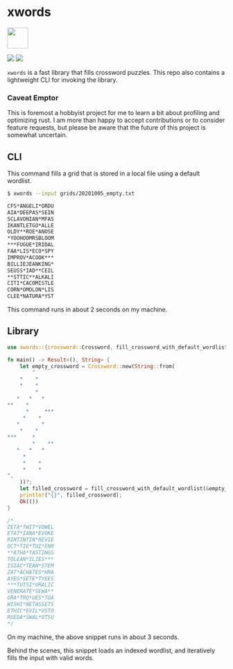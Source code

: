 # xwords

<img src="https://raw.githubusercontent.com/szunami/xwords-rs/main/xwords.png" width="48">

![](https://github.com/szunami/xwords-rs/workflows/Build/badge.svg)
[![](http://meritbadge.herokuapp.com/xwords)](https://crates.io/crates/xwords)

`xwords` is a fast library that fills crossword puzzles. This repo also contains a lightweight CLI for invoking the library.

### Caveat Emptor
This is foremost a hobbyist project for me to learn a bit about profiling and optimizing rust. I am more than happy to accept contributions or to consider feature requests, but please be aware that the future of this project is somewhat uncertain.

## CLI

This command fills a grid that is stored in a local file using a default wordlist.

```bash
$ xwords --input grids/20201005_empty.txt

CFS*ANGELI*ORDU
AIA*DEEPAS*SEIN
SCLAVONIAN*MFAS
IKANTLETGO*ALLE
OLDY**ROE*ANOSE
*YOOHOOMRSBLOOM
***FUGUE*IRIDAL
FAA*LIS*ECO*SPY
IMPROV*ACOOK***
BILLIEJEANKING*
SEUSS*IAD**CEIL
**STTIC**ALKALI
CITI*CACOMISTLE
CORN*OMOLON*LIS
CLEE*NATURA*YST
```
This command runs in about 2 seconds on my machine.

## Library

```rust
use xwords::{crossword::Crossword, fill_crossword_with_default_wordlist};

fn main() -> Result<(), String> {
    let empty_crossword = Crossword::new(String::from(
        "
    *    *     
    *    *     
         *     
   *   *   *   
**    *        
      *     ***
     *    *    
   *       *   
    *    *     
***     *      
        *    **
   *   *   *   
     *         
     *    *    
     *    *    
",
    ))?;
    let filled_crossword = fill_crossword_with_default_wordlist(&empty_crossword)?;
    println!("{}", filled_crossword);
    Ok(())
}

/*
ZETA*TWIT*VOWEL
ETAT*IANA*EVOKE
RINTINTIN*REVIE
OCT*TIE*TUI*ENR
**ATHA*TASTINGS
TOLEAN*ILIES***
ISIAC*TEAN*STEM
ZAT*ACHATES*HRA
AYES*SETE*TYEES
***TUTSI*URALIC
VENERATE*SEWA**
ORA*TRO*UES*TOA
WISHI*NETASSETS
ETHIC*EVIL*USTO
RUEDA*SWAL*OTSU
*/
```
On my machine, the above snippet runs in about 3 seconds.

Behind the scenes, this snippet loads an indexed wordlist, and iteratively fills the input with valid words.
